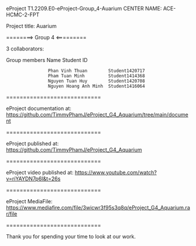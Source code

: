 eProject T1.2209.E0-eProject-Group_4-Auarium
CENTER NAME: ACE-HCMC-2-FPT

Project title: Auarium

========> Group 4 <=========

3 collaborators:

Group members Name Student ID

                    Phan Vinh Thuan        Student1420717
                    Pham Tuan Minh         Student1414368
                    Nguyen Tuan Huy        Student1420708
                    Nguyen Hoang Anh Minh  Student1416064
============================

eProject documentation at: https://github.com/TimmyPhamJ/eProject_G4_Aquarium/tree/main/document

============================

eProject published at: https://github.com/TimmyPhamJ/eProject_G4_Aquarium

============================

eProject video published at: https://www.youtube.com/watch?v=riYAYDN7p6I&t=26s

============================

eProject MediaFile: https://www.mediafire.com/file/3wicwr3f95s3q8q/eProject_G4_Aquarium.rar/file

============================

Thank you for spending your time to look at our work.
